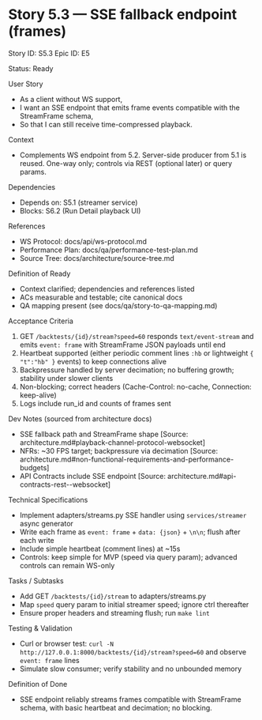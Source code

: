 # Story 5.3 — SSE fallback endpoint (frames)
Story ID: S5.3
Epic ID: E5



Status: Ready

User Story
- As a client without WS support,
- I want an SSE endpoint that emits frame events compatible with the StreamFrame schema,
- So that I can still receive time-compressed playback.

Context
- Complements WS endpoint from 5.2. Server-side producer from 5.1 is reused. One-way only; controls via REST (optional later) or query params.


Dependencies
- Depends on: S5.1 (streamer service)
- Blocks: S6.2 (Run Detail playback UI)

References
- WS Protocol: docs/api/ws-protocol.md
- Performance Plan: docs/qa/performance-test-plan.md
- Source Tree: docs/architecture/source-tree.md

Definition of Ready
- Context clarified; dependencies and references listed
- ACs measurable and testable; cite canonical docs
- QA mapping present (see docs/qa/story-to-qa-mapping.md)

Acceptance Criteria
1) GET `/backtests/{id}/stream?speed=60` responds `text/event-stream` and emits `event: frame` with StreamFrame JSON payloads until end
2) Heartbeat supported (either periodic comment lines `:hb` or lightweight `{ "t":"hb" }` events) to keep connections alive
3) Backpressure handled by server decimation; no buffering growth; stability under slower clients
4) Non-blocking; correct headers (Cache-Control: no-cache, Connection: keep-alive)
5) Logs include run_id and counts of frames sent

Dev Notes (sourced from architecture docs)
- SSE fallback path and StreamFrame shape [Source: architecture.md#playback-channel-protocol-websocket]
- NFRs: ~30 FPS target; backpressure via decimation [Source: architecture.md#non-functional-requirements-and-performance-budgets]
- API Contracts include SSE endpoint [Source: architecture.md#api-contracts-rest--websocket]

Technical Specifications
- Implement adapters/streams.py SSE handler using `services/streamer` async generator
- Write each frame as `event: frame` + `data: {json}` + `\n\n`; flush after each write
- Include simple heartbeat (comment lines) at ~15s
- Controls: keep simple for MVP (speed via query param); advanced controls can remain WS-only

Tasks / Subtasks
- Add GET `/backtests/{id}/stream` to adapters/streams.py
- Map `speed` query param to initial streamer speed; ignore ctrl thereafter
- Ensure proper headers and streaming flush; run `make lint`

Testing & Validation
- Curl or browser test: `curl -N http://127.0.0.1:8000/backtests/{id}/stream?speed=60` and observe `event: frame` lines
- Simulate slow consumer; verify stability and no unbounded memory

Definition of Done
- SSE endpoint reliably streams frames compatible with StreamFrame schema, with basic heartbeat and decimation; no blocking.
